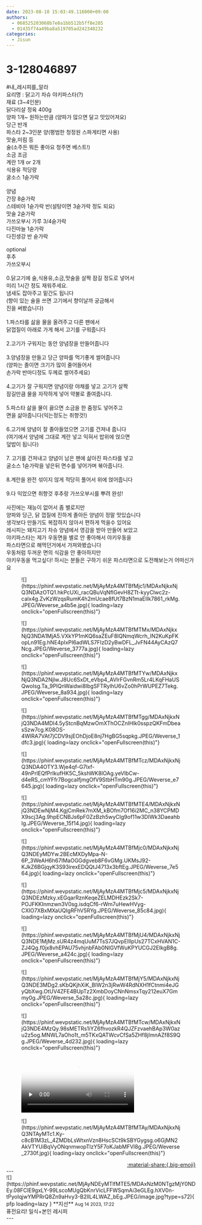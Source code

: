 ```yaml
---
date: 2023-08-10 15:03:49.116000+09:00
authors:
  - 068525203068b7e8a1bb512b5ff8e285
  - 01435f74a49ba8a519705ad242348232
categories:
  - Jisun
---
```


# 3-128046897

<div class="post-container" markdown="1">
<div class="content-container md-sidebar__scrollwrap" markdown="1">

\#내_레시피를_알라 <br>요리명 : 닭고기 차슈 야키파스타(?)<br>재료 (3~4인분)<br>닭다리살 정육 400g<br>양파 1개~ 원하는만큼 (양파가 많으면 달고 맛있어져요)<br>당근 반개<br>파스타 2~3인분 양(평범한 청정원 스파게티면 사용)<br>맛술,미림 등<br>술(소주든 뭐든 좋아요 청주면 베스트!)<br>소금 조금<br>계란 1개 or 2개<br>식용유 적당량<br>굴소스 1숟가락<br><br>양념<br>간장 8숟가락<br>스테비아 1숟가락 반(설탕이면 3숟가락 정도 되요)<br>맛술 2숟가락<br>가쓰오부시 가루 3/4숟가락<br>다진마늘 1숟가락<br>다진생강 반 숟가락<br><br>optional<br>후추<br>가쓰오부시<br><br>0.닭고기에 술,식용유,소금,맛술을 살짝 잠길 정도로 넣어서<br>   미리 1시간 정도 재워주세요. <br>   냄새도 잡아주고 밑간도 됩니다<br>   (향이 있는 술을 쓰면 고기에서 향이날까 궁금해서<br>    진을 써봤습니다)<br><br>1.파스타를 삶을 물을 올려주고 다른 팬에서<br>   닭껍질이 아래로 가게 해서 고기를 구워줍니다<br><br>2.고기가 구워지는 동안 양념장을 만들어줍니다<br><br>3.양념장을 만들고 당근 양파를 먹기좋게 썰어줍니다<br>   (양파는 졸이면 크기가 많이 줄어들어서<br>    손가락 반마디정도 두께로 썰어주세요)<br><br>4.고기가 잘 구워지면 양념이랑 야채를 넣고 고기가 살짝        <br>    잠길만큼 물을 자작하게 넣어 약불로 졸여줍니다.<br><br>5.파스타 삶을 물이 끓으면 소금을 한 줌정도 넣어주고 <br>   면을 삶아줍니다(익는정도는 취향것!)<br><br>6.고기에 양념이 잘 졸아들었으면 고기를 건져내 줍니다<br>   (여기에서 양념에 그대로 계란 넣고 익혀서 밥위에 얹으면<br>    덮밥이 됩니다)<br><br>7. 고기를 건져내고 양념이 남은 팬에 삶아진 파스타를 넣고<br>    굴소스 1숟가락을 넣은뒤 면수를 넣어가며 볶아줍니다.<br><br>8.계란을 완전 섞이지 않게 적당히 풀어서 위에 얹어줍니다<br><br>9.다 익었으면 취향것 후추랑 가쓰오부시를 뿌려 완성!<br><br>사진에는 재능이 없어서 좀 별로지만<br>양파와 당근, 닭 껍질에 진하게 졸아든 양념이 정말 맛있습니다<br>생각보다 만들기도 복잡하지 않아서 편하게 먹을수 있어요<br>레시피는 돼지고기 차슈 양념에서 영감을 받아 만들어 보았고<br>야키파스타는 제가 우동면을 별로 안 좋아해서 야키우동을<br>파스타면으로 해먹던거에서 가져와봤습니다<br>우동처럼 두꺼운 면의 식감을 안 좋아하지만 <br>야키우동을 먹고싶다! 하시는 분들은 구하기 쉬운 파스타면으로 도전해보는거 어떠신가요<br>
<figure markdown="1">
![](https://phinf.wevpstatic.net/MjAyMzA4MTBfMjc1/MDAxNjkxNjQ3NDAzOTQ1.hkPcUXi_racQBuVqNflGevH8ZTt-kyyClwc2z-calx4g.ZvKzWzqsRumK4h2mUcae8fUt7BzN1maEIIk7861_rkMg.JPEG/Weverse_a4b5e.jpg){ loading=lazy onclick="openFullscreen(this)"}
</figure>

<figure markdown="1">
![](https://phinf.wevpstatic.net/MjAyMzA4MTBfMTMx/MDAxNjkxNjQ3NDA1MjA5.VXkYP1mKQ6saZEuF8lQNmqWcrh_IN2KuKpFKopLn91Eg.hNE4pIxPI6adWLS7FIzD2yBwDFL_JvFN44AyCAzQ7Ncg.JPEG/Weverse_3777a.jpg){ loading=lazy onclick="openFullscreen(this)"}
</figure>

<figure markdown="1">
![](https://phinf.wevpstatic.net/MjAyMzA4MTBfMTYw/MDAxNjkxNjQ3NDA2NjIw.J8Uc6SxDt_eVbp4_AVlrFGvnRm5Lr4LKqFHaUSQwoIsg.Ta_9PIQnWaidwi8IbgSFTRylhU6vZo0hPrWUPEZ7Tekg.JPEG/Weverse_8a934.jpg){ loading=lazy onclick="openFullscreen(this)"}
</figure>

<figure markdown="1">
![](https://phinf.wevpstatic.net/MjAyMzA4MTBfMTgg/MDAxNjkxNjQ3NDA4MDI4.5yStcnBqMzwOmXThOCZnIHlk0sspzQKFmDbeasSzw7cg.K08OS-4WlRA7VAt7jCDV9sjEOhDjoE8nj7HgBG5sqpkg.JPEG/Weverse_1dfc3.jpg){ loading=lazy onclick="openFullscreen(this)"}
</figure>

<figure markdown="1">
![](https://phinf.wevpstatic.net/MjAyMzA4MTBfMTcz/MDAxNjkxNjQ3NDA4OTY3.Wje4qf-G7lxf-49nPrlEQfPrlkufHK5C_5kshWK8lOAg.yeVlbCw-d4eRS_cmYFfr7BogcaIfjmgOfV9StbHTm90g.JPEG/Weverse_e7645.jpg){ loading=lazy onclick="openFullscreen(this)"}
</figure>

<figure markdown="1">
![](https://phinf.wevpstatic.net/MjAyMzA4MTBfMTE4/MDAxNjkxNjQ3NDEwNjM4.KgjCmRek7mXM_kBOfm7Of16i2MC_n38YCPMDX9scj3Ag.9hpECNBJs6pF0ZzBzh5wyCIg9of11w3DIWk3DaeahbIg.JPEG/Weverse_15f14.jpg){ loading=lazy onclick="openFullscreen(this)"}
</figure>

<figure markdown="1">
![](https://phinf.wevpstatic.net/MjAyMzA4MTBfMjc0/MDAxNjkxNjQ3NDEyMDYw.2BEcMXDyMpa-N-6P_3WeAH6h67IMaOGGdgveb8F6vGMg.UKMsJ92-KJkZ6BGjqyK3S93irexEDQQtJ4713x3bftEg.JPEG/Weverse_7e564.jpg){ loading=lazy onclick="openFullscreen(this)"}
</figure>

<figure markdown="1">
![](https://phinf.wevpstatic.net/MjAyMzA4MTBfMjc5/MDAxNjkxNjQ3NDEzMzky.xEGqarRznKeqeZELMDHEzk2Sk7-POJFKKInmzwn3V0sg.isdqCf6-rWm7uHewHVyg-CXIO7XBxMXaUQIgRFhV5RYg.JPEG/Weverse_85c84.jpg){ loading=lazy onclick="openFullscreen(this)"}
</figure>

<figure markdown="1">
![](https://phinf.wevpstatic.net/MjAyMzA4MTBfMjU4/MDAxNjkxNjQ3NDE1MjMz.sUR4z4mqUuM7TsS7JQvpElIlpUs27TCxHVAN1C-ZJ4Qg.f0jx8vhEPAU75vhjnbFAb0NlGVfWuKPYUCGJ2EIkgB8g.JPEG/Weverse_a424c.jpg){ loading=lazy onclick="openFullscreen(this)"}
</figure>

<figure markdown="1">
![](https://phinf.wevpstatic.net/MjAyMzA4MTBfMjY5/MDAxNjkxNjQ3NDE3MDg2.sKbQKjhXiK_BIW2n3jRwW4RdNXH1fCtnmi4eJGyQbXwg.OtUV4ZFE4BUpTz2XmbDoyCNnNmsxTqy212euX7Gmmy0g.JPEG/Weverse_5a28c.jpg){ loading=lazy onclick="openFullscreen(this)"}
</figure>

<figure markdown="1">
![](https://phinf.wevpstatic.net/MjAyMzA4MTBfMTcw/MDAxNjkxNjQ3NDE4MzQy.98sMETRs1iYZ6fhvozkR4QJZFzvaehBAp3W0azu2z5og.MNWL7aOho1t_m5TKxQATWcvCfSa5ZHf8jImnAZf8S9Qg.JPEG/Weverse_4d232.jpg){ loading=lazy onclick="openFullscreen(this)"}
</figure>


<figure markdown="1">
<video controls="controls" preload="none" poster="/assets/videos/weverse_4-684055-thumb.jpg">
<source src="/assets/videos/weverse_4-684055.mp4#t=1" type="video/mp4">
Your browser does not support the video tag.
</video>
</figure>

<figure markdown="1">
![](https://phinf.wevpstatic.net/MjAyMzA4MTBfMTAy/MDAxNjkxNjQ3NTAyMTc1.Ky-c8cB1M3zL_4ZMDbLsWtxnVzn8HscSCt9kSBYGygsg.o6GjMN2AkVTYUiBqVyONqnmwopTlzY5F7oKJabMFVl8g.JPEG/Weverse_2730f.jpg){ loading=lazy onclick="openFullscreen(this)"}
</figure>


</div>
</div>

<div style="text-align: right;" markdown="1">
<a href="https://weverse.io/fromis9/fanpost/3-128046897" style="text-align: right;">:material-share:{.big-emoji}</a>
</div>
---

<div class="comments-container md-sidebar__scrollwrap" markdown="1">
<div class="comment" markdown="1">
<div class='id-container' markdown="1">
![](https://phinf.wevpstatic.net/MjAyNDEyMTlfMTE5/MDAxNzM0NTgzMjY0NDEy.08FClE9gxLY-99LscoMUgQbKnrVicLFFWSqmAi3eGLEg.hXV0n-tPyoIqjwYMPRrQ8Zn9aHvy3-B2llL4LWAZ_bEg.JPEG/image.jpg?type=s72){ pfp loading=lazy }
**<span class="artist">지선</span>** <small>Aug 14 2023, 17:22</small><br>
</div>
<div class='comment-body' markdown="1">
퓨전요리! 일식+본인 레시피
</div>
</div>
</div>
---

